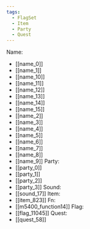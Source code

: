 ```yaml
---
tags:
  - FlagSet
  - Item
  - Party
  - Quest
---
```

Name:
- [[name_0]]
- [[name_1]]
- [[name_10]]
- [[name_11]]
- [[name_12]]
- [[name_13]]
- [[name_14]]
- [[name_15]]
- [[name_2]]
- [[name_3]]
- [[name_4]]
- [[name_5]]
- [[name_6]]
- [[name_7]]
- [[name_8]]
- [[name_9]]
Party:
- [[party_0]]
- [[party_1]]
- [[party_2]]
- [[party_3]]
Sound:
- [[sound_17]]
Item:
- [[item_823]]
Fn:
- [[m5400_function14]]
Flag:
- [[flag_11045]]
Quest:
- [[quest_58]]
